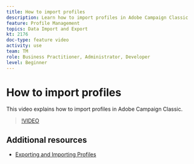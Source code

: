 ```yaml
---
title: How to import profiles
description: Learn how to import profiles in Adobe Campaign Classic
feature: Profile Management
topics: Data Import and Export
kt: 2176
doc-type: feature video
activity: use
team: TM
role: Business Practitioner, Administrator, Developer
level: Beginner
---
```


# How to import profiles

This video explains how to import profiles in Adobe Campaign Classic.

>[!VIDEO](https://video.tv.adobe.com/v/25608?quality=12)

## Additional resources

- [Exporting and Importing Profiles](https://docs.adobe.com/content/help/en/campaign-classic/using/getting-started/profile-management/exporting-and-importing-profiles.html)